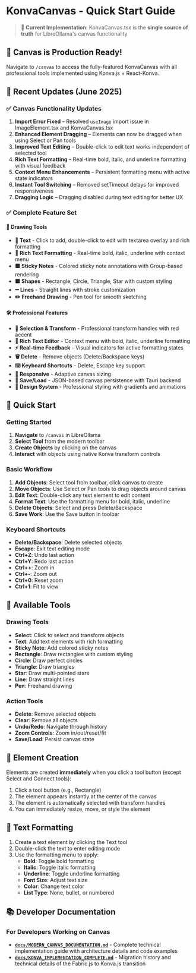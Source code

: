 # KonvaCanvas - Quick Start Guide

> **📍 Current Implementation**: KonvaCanvas.tsx is the **single source of truth** for LibreOllama's canvas functionality

## 🎯 Canvas is Production Ready!

Navigate to `/canvas` to access the fully-featured KonvaCanvas with all professional tools implemented using Konva.js + React-Konva.

## 🔧 Recent Updates (June 2025)

### ✅ Canvas Functionality Updates
1. **Import Error Fixed** – Resolved `useImage` import issue in ImageElement.tsx and KonvaCanvas.tsx
2. **Enhanced Element Dragging** – Elements can now be dragged when using Select or Pan tools
3. **Improved Text Editing** – Double-click to edit text works independent of selected tool
4. **Rich Text Formatting** – Real-time bold, italic, and underline formatting with visual feedback
5. **Context Menu Enhancements** – Persistent formatting menu with active state indicators
6. **Instant Tool Switching** – Removed setTimeout delays for improved responsiveness
7. **Dragging Logic** – Dragging disabled during text editing for better UX

### ✅ Complete Feature Set

#### 🎨 Drawing Tools  
- **📝 Text** - Click to add, double-click to edit with textarea overlay and rich formatting
- **🎨 Rich Text Formatting** - Real-time bold, italic, underline with context menu
- **🟨 Sticky Notes** - Colored sticky note annotations with Group-based rendering
- **🟦 Shapes** - Rectangle, Circle, Triangle, Star with custom styling
- **➖ Lines** - Straight lines with stroke customization
- **✏️ Freehand Drawing** - Pen tool for smooth sketching

#### 🛠️ Professional Features
- **🎯 Selection & Transform** - Professional transform handles with red accent
- **🎨 Rich Text Editor** - Context menu with bold, italic, underline formatting
- **⚡ Real-time Feedback** - Visual indicators for active formatting states
- **🗑️ Delete** - Remove objects (Delete/Backspace keys)
- **⌨️ Keyboard Shortcuts** - Delete, Escape key support
- **📱 Responsive** - Adaptive canvas sizing
- **💾 Save/Load** - JSON-based canvas persistence with Tauri backend
- **🎨 Design System** - Professional styling with gradients and animations

## 🚀 Quick Start

### Getting Started
1. **Navigate** to `/canvas` in LibreOllama
2. **Select Tool** from the modern toolbar  
3. **Create Objects** by clicking on the canvas
4. **Interact** with objects using native Konva transform controls

### Basic Workflow
1. **Add Objects**: Select tool from toolbar, click canvas to create
2. **Move Objects**: Use Select or Pan tools to drag objects around canvas
3. **Edit Text**: Double-click any text element to edit content
4. **Format Text**: Use the formatting menu for bold, italic, underline
5. **Delete Objects**: Select and press Delete/Backspace
6. **Save Work**: Use the Save button in toolbar

### Keyboard Shortcuts
- **Delete/Backspace**: Delete selected objects
- **Escape**: Exit text editing mode
- **Ctrl+Z**: Undo last action
- **Ctrl+Y**: Redo last action
- **Ctrl++**: Zoom in
- **Ctrl+-**: Zoom out
- **Ctrl+0**: Reset zoom
- **Ctrl+1**: Fit to view

## 🎨 Available Tools

### Drawing Tools
- **Select**: Click to select and transform objects
- **Text**: Add text elements with rich formatting
- **Sticky Note**: Add colored sticky notes
- **Rectangle**: Draw rectangles with custom styling
- **Circle**: Draw perfect circles
- **Triangle**: Draw triangles
- **Star**: Draw multi-pointed stars
- **Line**: Draw straight lines
- **Pen**: Freehand drawing

### Action Tools
- **Delete**: Remove selected objects
- **Clear**: Remove all objects
- **Undo/Redo**: Navigate through history
- **Zoom Controls**: Zoom in/out/reset/fit
- **Save/Load**: Persist canvas state

## 🎯 Element Creation

Elements are created **immediately** when you click a tool button (except Select and Connect tools):

1. Click a tool button (e.g., Rectangle)
2. The element appears instantly at the center of the canvas
3. The element is automatically selected with transform handles
4. You can immediately resize, move, or style the element

## 🎨 Text Formatting

1. Create a text element by clicking the Text tool
2. Double-click the text to enter editing mode
3. Use the formatting menu to apply:
   - **Bold**: Toggle bold formatting
   - **Italic**: Toggle italic formatting
   - **Underline**: Toggle underline formatting
   - **Font Size**: Adjust text size
   - **Color**: Change text color
   - **List Type**: None, bullet, or numbered

## 📚 Developer Documentation
### For Developers Working on Canvas

- **[`docs/MODERN_CANVAS_DOCUMENTATION.md`](docs/MODERN_CANVAS_DOCUMENTATION.md)** - Complete technical implementation guide with architecture details and code examples
- **[`docs/KONVA_IMPLEMENTATION_COMPLETE.md`](docs/KONVA_IMPLEMENTATION_COMPLETE.md)** - Migration history and technical details of the Fabric.js to Konva.js transition